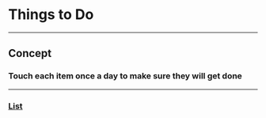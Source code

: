 <h1>Things to Do</h1>
<hr>
<h2>Concept</h2>
<h3>Touch each item once a day to make sure they will get done</h3>
<hr>

<h3><a href="https://paulware.github.io/ThingsToDo/">List</a></h3> 
